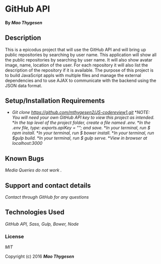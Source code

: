 # GitHub API

#### By _**Mao Thygesen**_

## Description

 This is a epicodus project that will use the GitHub API and will bring up public repositories by searching by user name.
This application will show all the public repositories by searching by user name. It will also show avatar image, name, location of the user. For each repository it will also list the description of the repository if it is available.
The purpose of this project is to build JavaScript appls with multiple files and manage the external dependencies and to use AJAX to communicate with the backend using the JSON data format. 

## Setup/Installation Requirements

* _Git clone <https://github.com/mthygesen2/JS-codereview1.git>_
*_NOTE: You will need your own GitHub API key to view this project as intended._
*_In the top level of the project folder, create a file named .env._
*_In the .env file, type: exports.apiKey = "<YOUR API KEY HERE>"; and save._
*_In your terminal, run $ npm install._
*_In your terminal, run $ bower install._
*_In your terminal, run  $gulp build._ 
*_In your terminal, run $ gulp serve._
*_View in browser at localhost:3000_




## Known Bugs

_Media Queries do not work ._

## Support and contact details

_Contact through GitHub for any questions_

## Technologies Used

_GitHub API, Sass, Gulp, Bower, Node_

### License

*MIT*

Copyright (c) 2016 **_Mao Thygesen_**
